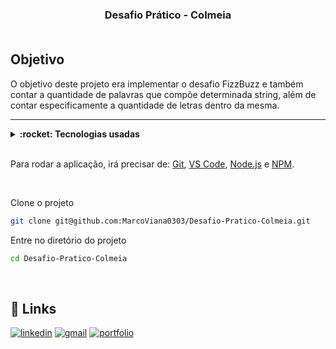 <h3 align="center">
  Desafio Prático - Colmeia
  <br /><br />
</h3>

## Objetivo

O objetivo deste projeto era implementar o desafio FizzBuzz e também contar a quantidade de palavras que compõe determinada string, além de contar especificamente a quantidade de letras dentro da mesma.

<hr />

<details>
  <summary><strong>:rocket: Tecnologias usadas</strong></summary>
  <br />
  
-  JavaScript
-  Git
-  VS Code
-  Node.js
  
  </details>

  <br />

  Para rodar a aplicação, irá precisar de: [Git](https://git-scm.com), [VS Code](https://code.visualstudio.com/), [Node.js](https://nodejs.org/) e [NPM](https://www.npmjs.com/).

<br />

Clone o projeto

```bash
git clone git@github.com:MarcoViana0303/Desafio-Pratico-Colmeia.git
```

Entre no diretório do projeto

```bash
cd Desafio-Pratico-Colmeia
```

<br /> 

## 🔗 Links
[![linkedin](https://img.shields.io/badge/linkedin-0A66C2?style=for-the-badge&logo=linkedin&logoColor=white)](https://www.linkedin.com/in/marco-viana2022/)
[![gmail](https://img.shields.io/badge/Gmail-D14836?style=for-the-badge&logo=gmail&logoColor=white)](https://marcoviana.dev@gmail.com/)
[![portfolio](https://img.shields.io/badge/my_portfolio-000?style=for-the-badge&logo=ko-fi&logoColor=white)](https://marcoviana-dev.vercel.app/)

